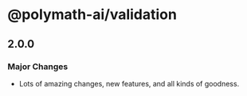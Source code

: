 # @polymath-ai/validation

## 2.0.0

### Major Changes

- Lots of amazing changes, new features, and all kinds of goodness.
